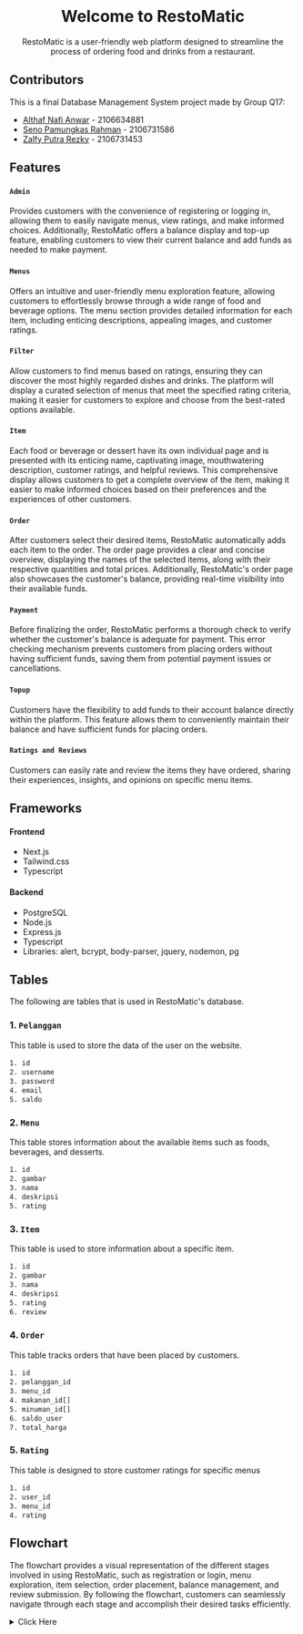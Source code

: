 <!-- PROJECT LOGO -->
<br />
<div align="center">
  <h1 align="center">Welcome to RestoMatic</h1>
  <p align="center">RestoMatic is a user-friendly web platform designed to streamline the process of ordering food and drinks from a restaurant.</p>
</div>

## Contributors
This is a final Database Management System project made by Group Q17:
- [Althaf Nafi Anwar](https://www.github.com/althafnafi) - 2106634881
- [Seno Pamungkas Rahman](https://www.github.com/cattyman919) - 2106731586
- [Zalfy Putra Rezky](https://www.github.com/zalfyputra) - 2106731453

## Features

#### ```Admin```

Provides customers with the convenience of registering or logging in, allowing them to easily navigate menus, view ratings, and make informed choices. Additionally, RestoMatic offers a balance display and top-up feature, enabling customers to view their current balance and add funds as needed to make payment.

#### ```Menus```

Offers an intuitive and user-friendly menu exploration feature, allowing customers to effortlessly browse through a wide range of food and beverage options. The menu section provides detailed information for each item, including enticing descriptions, appealing images, and customer ratings.

#### ```Filter```

Allow customers to find menus based on ratings, ensuring they can discover the most highly regarded dishes and drinks. The platform will display a curated selection of menus that meet the specified rating criteria, making it easier for customers to explore and choose from the best-rated options available.

#### ```Item```

Each food or beverage or dessert have its own individual page and is presented with its enticing name, captivating image, mouthwatering description, customer ratings, and helpful reviews. This comprehensive display allows customers to get a complete overview of the item, making it easier to make informed choices based on their preferences and the experiences of other customers.

#### ```Order```

After customers select their desired items, RestoMatic automatically adds each item to the order. The order page provides a clear and concise overview, displaying the names of the selected items, along with their respective quantities and total prices. Additionally, RestoMatic's order page also showcases the customer's balance, providing real-time visibility into their available funds.

#### ```Payment```
Before finalizing the order, RestoMatic performs a thorough check to verify whether the customer's balance is adequate for payment. This error checking mechanism prevents customers from placing orders without having sufficient funds, saving them from potential payment issues or cancellations.

#### ```Topup```
Customers have the flexibility to add funds to their account balance directly within the platform. This feature allows them to conveniently maintain their balance and have sufficient funds for placing orders.

#### ```Ratings and Reviews```
Customers can easily rate and review the items they have ordered, sharing their experiences, insights, and opinions on specific menu items.

## Frameworks

#### Frontend
- Next.js
- Tailwind.css
- Typescript

#### Backend
- PostgreSQL
- Node.js
- Express.js
- Typescript
- Libraries: alert, bcrypt, body-parser, jquery, nodemon, pg

## Tables
The following are tables that is used in RestoMatic's database.

### 1.  ```Pelanggan```

This table is used to store the data of the user on the website.
```
1. id
2. username
3. password
4. email
5. saldo
```

### 2.  ```Menu```

This table stores information about the available items such as foods, beverages, and desserts.
```
1. id
2. gambar
3. nama
4. deskripsi
5. rating
```
### 3.  ```Item```

This table is used to store information about a specific item.
```
1. id
2. gambar
3. nama
4. deskripsi
5. rating
6. review
```

### 4.  ```Order```

This table tracks orders that have been placed by customers.
```
1. id
2. pelanggan_id
3. menu_id
4. makanan_id[]
5. minuman_id[]
6. saldo_user
7. total_harga
```

### 5.  ```Rating```

This table is designed to store customer ratings for specific menus
```
1. id
2. user_id
3. menu_id
4. rating
```

## Flowchart
The flowchart provides a visual representation of the different stages involved in using RestoMatic, such as registration or login, menu exploration, item selection, order placement, balance management, and review submission. By following the flowchart, customers can seamlessly navigate through each stage and accomplish their desired tasks efficiently.
<details>
  <summary>Click Here</summary>

![RestoMatic Flowchart](https://github.com/SistemBasisData2023/RestoMatic/blob/main/Assets/flowchart-1.jpg)
